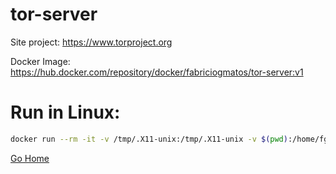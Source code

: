 # tor-server

Site project:
https://www.torproject.org

Docker Image:
https://hub.docker.com/repository/docker/fabriciogmatos/tor-server:v1

# Run in Linux:

```bash
docker run --rm -it -v /tmp/.X11-unix:/tmp/.X11-unix -v $(pwd):/home/fgm/share -e DISPLAY=$DISPLAY fabriciogmatos/tor-server:v1
```

[Go Home](../README.md)